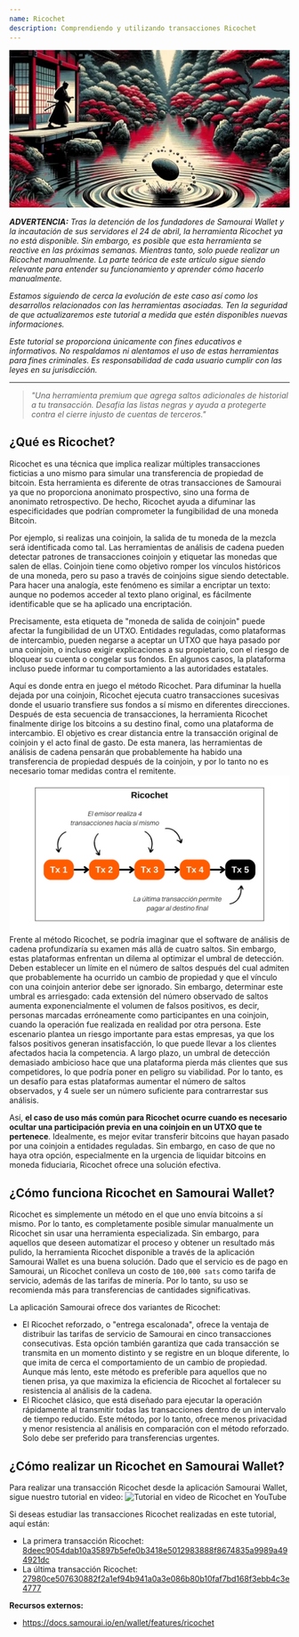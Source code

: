 ```yaml
---
name: Ricochet
description: Comprendiendo y utilizando transacciones Ricochet
---
```

![portada ricochet](assets/cover.webp)

***ADVERTENCIA:** Tras la detención de los fundadores de Samourai Wallet y la incautación de sus servidores el 24 de abril, la herramienta Ricochet ya no está disponible. Sin embargo, es posible que esta herramienta se reactive en las próximas semanas. Mientras tanto, solo puede realizar un Ricochet manualmente. La parte teórica de este artículo sigue siendo relevante para entender su funcionamiento y aprender cómo hacerlo manualmente.*

_Estamos siguiendo de cerca la evolución de este caso así como los desarrollos relacionados con las herramientas asociadas. Ten la seguridad de que actualizaremos este tutorial a medida que estén disponibles nuevas informaciones._

_Este tutorial se proporciona únicamente con fines educativos e informativos. No respaldamos ni alentamos el uso de estas herramientas para fines criminales. Es responsabilidad de cada usuario cumplir con las leyes en su jurisdicción._

---

> *"Una herramienta premium que agrega saltos adicionales de historial a tu transacción. Desafía las listas negras y ayuda a protegerte contra el cierre injusto de cuentas de terceros."*

## ¿Qué es Ricochet?
Ricochet es una técnica que implica realizar múltiples transacciones ficticias a uno mismo para simular una transferencia de propiedad de bitcoin. Esta herramienta es diferente de otras transacciones de Samourai ya que no proporciona anonimato prospectivo, sino una forma de anonimato retrospectivo. De hecho, Ricochet ayuda a difuminar las especificidades que podrían comprometer la fungibilidad de una moneda Bitcoin.

Por ejemplo, si realizas una coinjoin, la salida de tu moneda de la mezcla será identificada como tal. Las herramientas de análisis de cadena pueden detectar patrones de transacciones coinjoin y etiquetar las monedas que salen de ellas. Coinjoin tiene como objetivo romper los vínculos históricos de una moneda, pero su paso a través de coinjoins sigue siendo detectable. Para hacer una analogía, este fenómeno es similar a encriptar un texto: aunque no podemos acceder al texto plano original, es fácilmente identificable que se ha aplicado una encriptación.

Precisamente, esta etiqueta de "moneda de salida de coinjoin" puede afectar la fungibilidad de un UTXO. Entidades reguladas, como plataformas de intercambio, pueden negarse a aceptar un UTXO que haya pasado por una coinjoin, o incluso exigir explicaciones a su propietario, con el riesgo de bloquear su cuenta o congelar sus fondos. En algunos casos, la plataforma incluso puede informar tu comportamiento a las autoridades estatales.

Aquí es donde entra en juego el método Ricochet. Para difuminar la huella dejada por una coinjoin, Ricochet ejecuta cuatro transacciones sucesivas donde el usuario transfiere sus fondos a sí mismo en diferentes direcciones. Después de esta secuencia de transacciones, la herramienta Ricochet finalmente dirige los bitcoins a su destino final, como una plataforma de intercambio. El objetivo es crear distancia entre la transacción original de coinjoin y el acto final de gasto. De esta manera, las herramientas de análisis de cadena pensarán que probablemente ha habido una transferencia de propiedad después de la coinjoin, y por lo tanto no es necesario tomar medidas contra el remitente.
![diagrama ricochet](assets/es/1.webp)
Frente al método Ricochet, se podría imaginar que el software de análisis de cadena profundizaría su examen más allá de cuatro saltos. Sin embargo, estas plataformas enfrentan un dilema al optimizar el umbral de detección. Deben establecer un límite en el número de saltos después del cual admiten que probablemente ha ocurrido un cambio de propiedad y que el vínculo con una coinjoin anterior debe ser ignorado. Sin embargo, determinar este umbral es arriesgado: cada extensión del número observado de saltos aumenta exponencialmente el volumen de falsos positivos, es decir, personas marcadas erróneamente como participantes en una coinjoin, cuando la operación fue realizada en realidad por otra persona. Este escenario plantea un riesgo importante para estas empresas, ya que los falsos positivos generan insatisfacción, lo que puede llevar a los clientes afectados hacia la competencia. A largo plazo, un umbral de detección demasiado ambicioso hace que una plataforma pierda más clientes que sus competidores, lo que podría poner en peligro su viabilidad. Por lo tanto, es un desafío para estas plataformas aumentar el número de saltos observados, y 4 suele ser un número suficiente para contrarrestar sus análisis.

Así, **el caso de uso más común para Ricochet ocurre cuando es necesario ocultar una participación previa en una coinjoin en un UTXO que te pertenece**. Idealmente, es mejor evitar transferir bitcoins que hayan pasado por una coinjoin a entidades reguladas. Sin embargo, en caso de que no haya otra opción, especialmente en la urgencia de liquidar bitcoins en moneda fiduciaria, Ricochet ofrece una solución efectiva.

## ¿Cómo funciona Ricochet en Samourai Wallet?
Ricochet es simplemente un método en el que uno envía bitcoins a sí mismo. Por lo tanto, es completamente posible simular manualmente un Ricochet sin usar una herramienta especializada. Sin embargo, para aquellos que deseen automatizar el proceso y obtener un resultado más pulido, la herramienta Ricochet disponible a través de la aplicación Samourai Wallet es una buena solución.
Dado que el servicio es de pago en Samourai, un Ricochet conlleva un costo de `100,000 sats` como tarifa de servicio, además de las tarifas de minería. Por lo tanto, su uso se recomienda más para transferencias de cantidades significativas.

La aplicación Samourai ofrece dos variantes de Ricochet:
- El Ricochet reforzado, o "entrega escalonada", ofrece la ventaja de distribuir las tarifas de servicio de Samourai en cinco transacciones consecutivas. Esta opción también garantiza que cada transacción se transmita en un momento distinto y se registre en un bloque diferente, lo que imita de cerca el comportamiento de un cambio de propiedad. Aunque más lento, este método es preferible para aquellos que no tienen prisa, ya que maximiza la eficiencia de Ricochet al fortalecer su resistencia al análisis de la cadena.
- El Ricochet clásico, que está diseñado para ejecutar la operación rápidamente al transmitir todas las transacciones dentro de un intervalo de tiempo reducido. Este método, por lo tanto, ofrece menos privacidad y menor resistencia al análisis en comparación con el método reforzado. Solo debe ser preferido para transferencias urgentes.

## ¿Cómo realizar un Ricochet en Samourai Wallet?
Para realizar una transacción Ricochet desde la aplicación Samourai Wallet, sigue nuestro tutorial en video:
![Tutorial en video de Ricochet en YouTube](https://youtu.be/Gsz0zuVo3N4)

Si deseas estudiar las transacciones Ricochet realizadas en este tutorial, aquí están:
- La primera transacción Ricochet: [8deec9054dab10a35897b5efe0b3418e5012983888f8674835a9989a494921dc](https://mempool.space/fr/testnet/tx/8deec9054dab10a35897b5efe0b3418e5012983888f8674835a9989a494921dc)
- La última transacción Ricochet: [27980ce507630882f2a1ef94b941a0a3e086b80b10faf7bd168f3ebb4c3e4777](https://mempool.space/fr/testnet/tx/27980ce507630882f2a1ef94b941a0a3e086b80b10faf7bd168f3ebb4c3e4777)

**Recursos externos:**
- https://docs.samourai.io/en/wallet/features/ricochet